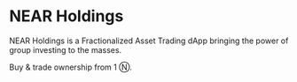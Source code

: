 # NEAR Holdings

NEAR Holdings is a Fractionalized Asset Trading dApp bringing the power of group investing to the masses.

Buy & trade ownership from 1 Ⓝ.